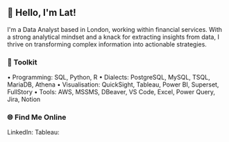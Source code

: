 ## 👋 Hello, I'm Lat!

I'm a Data Analyst based in London, working within financial services. With a strong analytical mindset and a knack for extracting insights from data, I thrive on transforming complex information into actionable strategies.

### 🌟 Toolkit
• Programming: SQL, Python, R
• Dialects: PostgreSQL, MySQL, TSQL, MariaDB, Athena
• Visualisation: QuickSight, Tableau, Power BI, Superset, FullStory
• Tools: AWS, MSSMS, DBeaver, VS Code, Excel, Power Query, Jira, Notion

### 🌐 Find Me Online
LinkedIn: [](https://www.linkedin.com/in/latiful/)
Tableau: [](https://public.tableau.com/app/profile/latiful.hassan)
